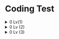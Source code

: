 # Coding Test

<details>
  <summary> 0 Lv(1) </summary>
<pre>

![image](https://user-images.githubusercontent.com/105253684/208013284-95c148be-a808-432e-878e-b4a964200d81.png)
* String배열 srr에 my_string.replaceAll을 사용해 a~z,A~Z를 공백으로 바꿔 공백을 기준으로 하나씩 담아줍니다.
* 반복문을 사용해 srr[i]가 ""이 아닌경우(숫자인 경우) answer에 srr[i]를 형변환하여 하나씩 더해줍니다.
```java
class Solution {
    public int solution(String my_string) {
        int answer = 0;
        String[] srr = my_string.replaceAll("[a-zA-Z]" , " ").split(" ");
        for(int i = 0 ; i < srr.length ; i++){
            if(!srr[i].equals("")) answer += Integer.valueOf(srr[i]);
        }
        return answer;
    }
}
```
---
![image](https://user-images.githubusercontent.com/105253684/208825408-2734b951-c207-4c16-8c8e-2229b4d92037.png)
* 반복문을 dic길이만큼 돌리고 cnt변수를 선언, 초기화해줍니다.
* 중첩으로 반복문을 돌려 dic[i]에 spell[j]가 포함되어있다면 cnt를 1증가(같은 단어 개수)하고 
cnt가 spell의 길이와 같다면(같은 단어 개수와 spell의 길이) 1을 리턴해줍니다.
* 아니라면 2를 리턴합니다.
```java
class Solution {
    public int solution(String[] spell, String[] dic) {
        for(int i =0; i<dic.length; i++){
            int cnt =0;
            for(int j=0; j<spell.length; j++){
                if(dic[i].contains(spell[j])) cnt++;
                if(cnt==spell.length) return 1;
            }
        }
        return 2;
    }
}
```
---
![image](https://user-images.githubusercontent.com/105253684/209298288-aa8b822e-e615-42ed-9612-9405f41e3a7a.png)
* a와 b중 작은 수를 min에 넣어줍니다.
* 최대공약수를 담을 gcd변수를 선언 초기화합니다.
* 반복문을 i = 1부터 min까지 돌려 a와 b가 모두 나누어 떨어지는 수를 gcd에 담아줍니다.
* 분모를 최대공약수에 나누어 num변수에 넣어줍니다.
* while 반복문을 num != 1인 동안 돌려 num이 2로 나누어 떨어지면 2로 나눠주고 5로 나누어 떨어지면 5로 나눠주고, 나눠지지 않는다면(무한소수) 2를 리턴합니다.
* num이 1이된다면 반복문이 종료되고(유한소수) 1을 리턴합니다.
```java
class Solution {
    public int solution(int a, int b) {
        int answer = 0;
        int min = Math.min(a, b);
        int gcd = 0;
        for(int i=1; i<= min; i++){
            if( a % i == 0 && b % i ==0) gcd = i;
        }
        int num = b/gcd;
        while(num!=1){
            if(num % 2 == 0) num /= 2;
            else if (num % 5 ==0) num /= 5;
            else return 2;
        }
        return 1;
    }
}
```
---
![image](https://user-images.githubusercontent.com/105253684/209906746-b84a312d-df8c-49aa-8de7-f63d17c36b14.png)
* float배열(평균점수) arr, arr2를 score.length만큼 선언해줍니다.
* <평균, 등수>를 담을 HashMap m 을 선언해줍니다.
* 반복문을 돌려 각 점수의 평균을 arr과 arr2에 담아줍니다.
* arr배열을 오름차순 정렬해줍니다.
* 반복문으로 Map m에(오름차순 정렬된 평균점수, 등수)를 담아줍니다.
* 반복문을 i = 0 부터 score.length만큼 돌려 answer[i]에 m.get(키)를 활용해 arr2배열에 담긴 평균점수를 등수로 바꿔 넣어줍니다.
```java
import java.util.*;
class Solution {
    public int[] solution(int[][] score) {
        int[] answer = new int[score.length];
        float[] arr = new float[score.length];
        float[] arr2 = new float[score.length];
        Map<Float, Integer> m = new HashMap<>();
        for(int i = 0 ; i < score.length ; i++){
            arr[i] = (float)(score[i][0]+score[i][1]) / 2;
            arr2[i] = (float)(score[i][0]+score[i][1]) / 2;
        }
        Arrays.sort(arr);
        for(int i = 0, j = score.length ; i < score.length ; i++){
            m.put(arr[i], j);
            j--;
        }
        for(int i = 0 ; i < score.length ; i++){
            answer[i] = m.get(arr2[i]);
        }
        return answer;
    }
}
```
---
![image](https://user-images.githubusercontent.com/105253684/209907438-cac33c0a-b572-4168-b97c-c818dfe535c0.png)
* 반복문을 i = 0 부터 db의 길이만큼 돌려 db[i][0](db에 있는 아이디)가 id_pw[1](아이디)와 일치하고, 비밀번호가 일치하지 
않으면 "wrong pw"를 일치하면 "login" 아이디와 비밀번호가 모두 일치하지 않다면 "fail"을 리턴합니다.
```java
class Solution {
    public String solution(String[] id_pw, String[][] db) {
        for(int i = 0 ; i < db.length ; i++){
            if(db[i][0].equals(id_pw[0])){
                if(!db[i][1].equals(id_pw[1])) return "wrong pw";
                else return "login";
            }
        }
        return "fail";
    }
}
```

</pre>
</details>

<details>
  <summary> 0 Lv (2) </summary>
<pre>

![image](https://user-images.githubusercontent.com/105253684/210039269-3fcbba80-1e33-4436-8489-2b1e47f1d8e4.png)
* 변수 x와 y에 Integer.parseInt(2진수(String), 2(int))를 활용해 2진수를 10진수로 바꿔 넣어줍니다.
* answer에 x+y값을 Integer.toBinaryString()을 활용해 10진수(int)를 2진수(String)으로 바꿔 넣어줍니다.
```java
class Solution {
    public String solution(String bin1, String bin2) {
        String answer = "";
        int x = Integer.parseInt(bin1, 2);
        int y = Integer.parseInt(bin2, 2);
        answer = Integer.toBinaryString(x+y);
        return answer;
    }
}
```
---
![image](https://user-images.githubusercontent.com/105253684/210039677-8684d8e3-9658-4326-b92f-f62d81385797.png)
* String 배열 arr1, arr2에 각각 before와 after를 split("")으로 잘라서 하나씩 넣어줍니다.
* Map1, Map2를 선언해줍니다.
* 반복문을 before의 길이만큼 돌려 map1 키에는 arr1(before)[i] 값에는 1을 넣어주고 키가 존재한다면 값에 +1을 해줍니다.
* after도 같은 방식으로 map2에 담아줍니다.
* map1과 map2가 같다면(map1.equals(map2)) return 1; 아니면 0을 리턴합니다.
```java
import java.util.*;

class Solution {
    public int solution(String before, String after) {
        int answer = 0;
        String[] arr1 = before.split("");
        String[] arr2 = after.split("");
        Map<String, Integer> map1 = new HashMap<>();
        Map<String, Integer> map2 = new HashMap<>();
        for(int i =0; i<before.length(); i++){
            if(!map1.containsKey(arr1[i])) map1.put(arr1[i], 1);
            else map1.put(arr1[i], map1.get(arr1[i]) +1);
            if(!map2.containsKey(arr2[i])) map2.put(arr2[i], 1);
            else map2.put(arr2[i], map2.get(arr2[i]) +1);
        }
        if(map1.equals(map2)) return 1;  
        return 0;
    }
}
```
---
![image](https://user-images.githubusercontent.com/105253684/210039974-78f71a72-0f77-4fef-a877-a04cdf95583f.png)
* 문자열 s에 int i부터 j값을 반복문으로 공백없이 담아줍니다.
* 문자열 s를 split("")으로 하나씩 잘라 srr배열에 담아줍니다.
* 반복문을 x = 0부터 srr길이만큼 돌려 srr[x]에 k를 toString으로 형변환한 값과 같다면 answer++해줍니다.
```java
class Solution {
    public int solution(int i, int j, int k) {
        int answer = 0;
        String s = "";
        for(int x = i ; x <=j ; x++){
            s += x;
        }
        String[] srr = s.split("");
        for(int x = 0 ; x < srr.length ; x++){
            if(srr[x].equals(Integer.toString(k))) answer++;
        }
        return answer;
    }
}
```
---
![image](https://user-images.githubusercontent.com/105253684/210208327-3fa86049-cdf9-4363-a2b9-e2c98635ab22.png)
* 반복문을 my_string 길이미만으로 돌려 indexOf를 활용해 my_string.charAt(i)의 인덱스 값(앞에서부터 처음 발견되는 인덱스)이 i와 같다면(중복x)
answer에 my_string의 i번째 인덱스 값을 넣어줍니다.
```java
class Solution {
    public String solution(String my_string) {
        String answer = "";
        for(int i = 0 ; i < my_string.length() ; i++){
            if(my_string.indexOf(my_string.charAt(i)) == i) answer += my_string.charAt(i);
        }
        return answer;
    }
}
```
---
![image](https://user-images.githubusercontent.com/105253684/210208700-0fe2e1b2-9f54-495d-8a3c-59a38c816e07.png)
* 변수 answer에 1을 넣어줍니다.
* 가장 긴 변의 길이가 다른 두 변의 길이의 합보다 작아야 하므로 sides배열을 Arrays.sort로 오름차순 정렬해줍니다.
* if문을 활용해 sides[2](가장 긴 변)가 sides[0]과 sides[1]의 합보다 크거나 같다면 answer에 2를(삼각형x) 넣어줍니다.
```java
import java.util.*;
class Solution {
    public int solution(int[] sides) {
        int answer = 1;
        Arrays.sort(sides);
        if(sides[2] >= sides[0] + sides[1]) answer = 2;
        return answer;
    }
}
```

</pre>
</details>

<details>
  <summary> 0 Lv (3) </summary>
<pre>

</pre>
</details>
